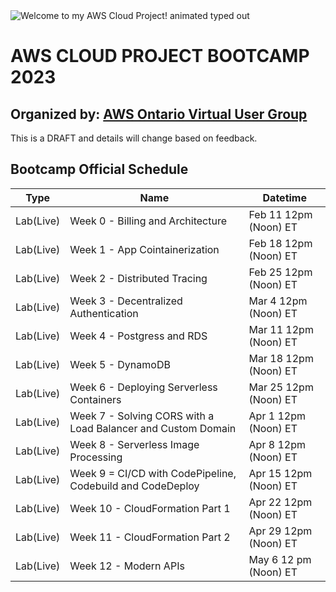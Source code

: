 <img src="https://readme-typing-svg.demolab.com?font=Operator+Mono&size=27&duration=2800&pause=2000&color=FAFAFA&center=true&vCenter=true&width=940&height=50&lines=Welcome+to+my+AWS+Cloud+Project!" align="middle" alt="Welcome to my AWS Cloud Project! animated typed out">

# AWS CLOUD PROJECT BOOTCAMP 2023
## Organized by: [**AWS Ontario Virtual User Group**](https://www.meetup.com/aws-ontario-virtual-user-group/)

This is a DRAFT and details will change based on feedback.

## Bootcamp Official Schedule

| Type | Name | Datetime |
| ---- | ---- | -------- |
| Lab(Live) | Week 0 - Billing and Architecture | Feb 11 12pm (Noon) ET |
| Lab(Live) | Week 1 - App Cointainerization | Feb 18 12pm (Noon) ET |
| Lab(Live) | Week 2 - Distributed Tracing | Feb 25 12pm (Noon) ET |
| Lab(Live) | Week 3 - Decentralized Authentication | Mar 4 12pm (Noon) ET |
| Lab(Live) | Week 4 - Postgress and RDS | Mar 11 12pm (Noon) ET |
| Lab(Live) | Week 5 - DynamoDB | Mar 18 12pm (Noon) ET |
| Lab(Live) | Week 6 - Deploying Serverless Containers | Mar 25 12pm (Noon) ET |
| Lab(Live) | Week 7 - Solving CORS with a Load Balancer and Custom Domain | Apr 1 12pm (Noon) ET |
| Lab(Live) | Week 8 - Serverless Image Processing | Apr 8 12pm (Noon) ET |
| Lab(Live) | Week 9 = CI/CD with CodePipeline, Codebuild and CodeDeploy | Apr 15 12pm (Noon) ET |
| Lab(Live) | Week 10 - CloudFormation Part 1 | Apr 22 12pm (Noon) ET |
| Lab(Live) | Week 11 - CloudFormation Part 2 | Apr 29 12pm (Noon) ET |
| Lab(Live) | Week 12 - Modern APIs | May 6 12 pm (Noon) ET |

